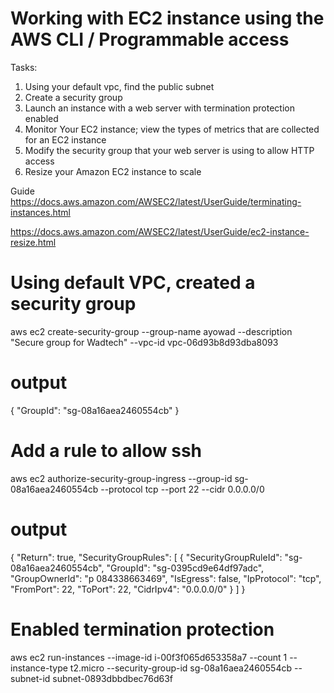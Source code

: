 # Working with EC2 instance using the AWS CLI / Programmable access

Tasks:

1. Using your default vpc, find the public subnet
2. Create a security group
3. Launch an instance with a web server with termination protection enabled
4. Monitor Your EC2 instance; view the types of metrics that are collected for an EC2 instance
5. Modify the security group that your web server is using to allow HTTP access
6. Resize your Amazon EC2 instance to scale


Guide
https://docs.aws.amazon.com/AWSEC2/latest/UserGuide/terminating-instances.html


https://docs.aws.amazon.com/AWSEC2/latest/UserGuide/ec2-instance-resize.html

# Using default VPC, created a security group

aws ec2 create-security-group
--group-name ayowad
--description "Secure group for Wadtech"
--vpc-id vpc-06d93b8d93dba8093

# output
{
    "GroupId": "sg-08a16aea2460554cb"
}

# Add a rule to allow ssh
aws ec2 authorize-security-group-ingress
--group-id sg-08a16aea2460554cb
--protocol tcp --port 22 --cidr 0.0.0.0/0

# output

{
    "Return": true,
    "SecurityGroupRules": [
        {
            "SecurityGroupRuleId": "sg-08a16aea2460554cb",
            "GroupId": "sg-0395cd9e64df97adc",
            "GroupOwnerId": "p	084338663469",
            "IsEgress": false,
            "IpProtocol": "tcp",
            "FromPort": 22,
            "ToPort": 22,
            "CidrIpv4": "0.0.0.0/0"
        }
    ]
}


# Enabled termination protection
aws ec2 run-instances 
--image-id i-00f3f065d653358a7 
--count 1 --instance-type t2.micro 
--security-group-id sg-08a16aea2460554cb 
--subnet-id subnet-0893dbbdbec76d63f
